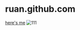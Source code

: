 # ruan.github.com
[here's me](https://rhx2000.github.io/ruan.github.com/)
![111](https://github.com/rhx2000/ruan.github.com/assets/143003398/d5864775-6376-44fc-89a6-ca534441fc6e)
